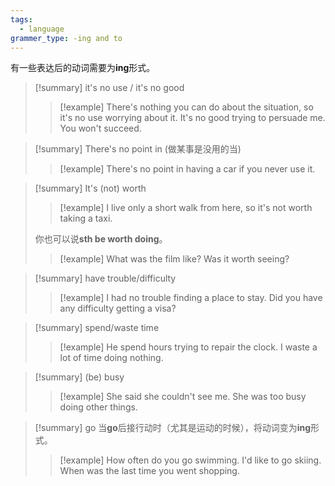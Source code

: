 ```yaml
---
tags:
  - language
grammer_type: -ing and to
---
```

有一些表达后的动词需要为**ing**形式。

> [!summary] it's no use / it's no good
> > [!example]
> > There's nothing you can do about the situation, so it's no use worrying about it.
> > It's no good trying to persuade me. You won't succeed.

> [!summary] There's no point in (做某事是没用的当)
> > [!example]
> > There's no point in having a car if you never use it.

> [!summary] It's (not) worth
> > [!example]
> > I live only a short walk from here, so it's not worth taking a taxi.
>
> 你也可以说**sth be worth doing**。
> > [!example]
> > What was the film like? Was it worth seeing?

> [!summary] have trouble/difficulty
> > [!example]
> > I had no trouble finding a place to stay.
> > Did you have any difficulty getting a visa?

> [!summary] spend/waste time
> > [!example]
> > He spend hours trying to repair the clock.
> > I waste a lot of time doing nothing.

> [!summary] (be) busy
> > [!example]
> > She said she couldn't see me. She was too busy doing other things.

> [!summary] go
> 当**go**后接行动时（尤其是运动的时候），将动词变为**ing**形式。
> > [!example]
> > How often do you go swimming.
> > I'd like to go skiing.
> > When was the last time you went shopping.